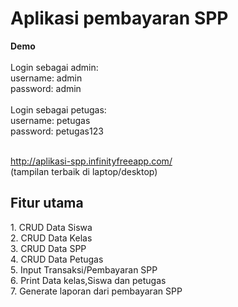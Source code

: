 <h1>Aplikasi pembayaran SPP</h1>
 
<b>Demo</b><br><br>
Login sebagai admin:<br>
username: admin<br>
password: admin<br><br>
Login sebagai petugas:<br>
username: petugas<br>
password: petugas123<br><br>

http://aplikasi-spp.infinityfreeapp.com/ <br>
(tampilan terbaik di laptop/desktop)
 
<h2>Fitur utama</h2>
1. CRUD Data Siswa <br>
2. CRUD Data Kelas <br>
3. CRUD Data SPP <br>
4. CRUD Data Petugas <br>
5. Input Transaksi/Pembayaran SPP <br>
6. Print Data kelas,Siswa dan petugas <br>
7. Generate laporan dari pembayaran SPP <br>
